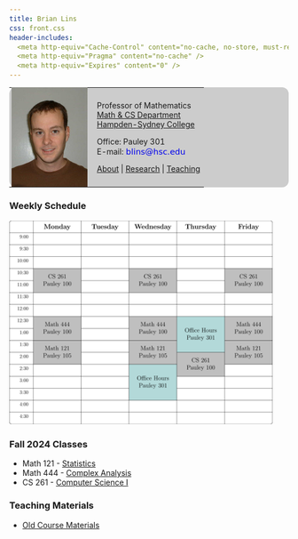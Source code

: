 ```yaml
---
title: Brian Lins
css: front.css
header-includes:
  <meta http-equiv="Cache-Control" content="no-cache, no-store, must-revalidate" />
  <meta http-equiv="Pragma" content="no-cache" />
  <meta http-equiv="Expires" content="0" />
---
```


<!--- - --->

<div style="background-color:#ccc; border-top: 0px solid black; border-bottom: 0px solid black; border-radius: 12px">
<table>
<tr>
<td>
<img src="Brian4.jpg" width=143 style="display:block; margin:-3px; 0px solid black;"></img>
</td>
<td>

Professor of Mathematics \
[Math & CS Department](http://www.hsc.edu/academics/mathematics-and-computer-science) \
[Hampden-Sydney College](https://www.hsc.edu)

Office: Pauley 301 \
E-mail: <a href='mailto:'><img src="address.png"  style="vertical-align:bottom"/></a>

[About](about.html) | [Research](research.html) | [Teaching](index.html) 

</td>
</tr>
</table>
</div>

<!--- - --->

### Weekly Schedule

<a href="fall24/schedule2.pdf"><img src="fall24/schedule2.png" width="475"/></a>

### Fall 2024 Classes

* Math 121 - [Statistics](fall24/math121/index.html) 
* Math 444 - [Complex Analysis](fall24/math444/index.html) 
* CS 261 - [Computer Science I](fall24/cs261/index.html)


### Teaching Materials

* [Old Course Materials](old.html)

<br>
<br>
<br>
<br>
<br>
<br>
<br>
<br>
<br>
<br>

